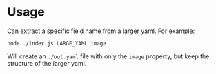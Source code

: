 # Usage
Can extract a specific field name from a larger yaml. For example:
```
node ./index.js LARGE_YAML image
```

Will create an `./out.yaml` file with only the `image` property, but keep the structure of the larger yaml.